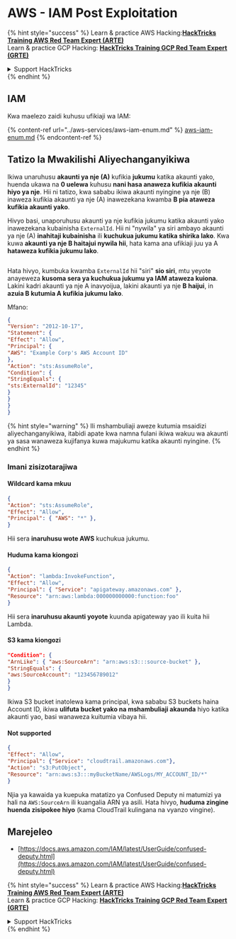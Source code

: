 # AWS - IAM Post Exploitation

{% hint style="success" %}
Learn & practice AWS Hacking:<img src="../../../.gitbook/assets/image (1).png" alt="" data-size="line">[**HackTricks Training AWS Red Team Expert (ARTE)**](https://training.hacktricks.xyz/courses/arte)<img src="../../../.gitbook/assets/image (1).png" alt="" data-size="line">\
Learn & practice GCP Hacking: <img src="../../../.gitbook/assets/image (2).png" alt="" data-size="line">[**HackTricks Training GCP Red Team Expert (GRTE)**<img src="../../../.gitbook/assets/image (2).png" alt="" data-size="line">](https://training.hacktricks.xyz/courses/grte)

<details>

<summary>Support HackTricks</summary>

* Check the [**subscription plans**](https://github.com/sponsors/carlospolop)!
* **Join the** 💬 [**Discord group**](https://discord.gg/hRep4RUj7f) or the [**telegram group**](https://t.me/peass) or **follow** us on **Twitter** 🐦 [**@hacktricks\_live**](https://twitter.com/hacktricks\_live)**.**
* **Share hacking tricks by submitting PRs to the** [**HackTricks**](https://github.com/carlospolop/hacktricks) and [**HackTricks Cloud**](https://github.com/carlospolop/hacktricks-cloud) github repos.

</details>
{% endhint %}

## IAM

Kwa maelezo zaidi kuhusu ufikiaji wa IAM:

{% content-ref url="../aws-services/aws-iam-enum.md" %}
[aws-iam-enum.md](../aws-services/aws-iam-enum.md)
{% endcontent-ref %}

## Tatizo la Mwakilishi Aliyechanganyikiwa

Ikiwa unaruhusu **akaunti ya nje (A)** kufikia **jukumu** katika akaunti yako, huenda ukawa na **0 uelewa** kuhusu **nani hasa anaweza kufikia akaunti hiyo ya nje**. Hii ni tatizo, kwa sababu ikiwa akaunti nyingine ya nje (B) inaweza kufikia akaunti ya nje (A) inawezekana kwamba **B pia ataweza kufikia akaunti yako**.

Hivyo basi, unaporuhusu akaunti ya nje kufikia jukumu katika akaunti yako inawezekana kubainisha `ExternalId`. Hii ni "nywila" ya siri ambayo akaunti ya nje (A) **inahitaji kubainisha** ili **kuchukua jukumu katika shirika lako**. Kwa kuwa **akaunti ya nje B haitajui nywila hii**, hata kama ana ufikiaji juu ya A **hataweza kufikia jukumu lako**.

<figure><img src="../../../.gitbook/assets/image (95).png" alt=""><figcaption></figcaption></figure>

Hata hivyo, kumbuka kwamba `ExternalId` hii "siri" **sio siri**, mtu yeyote anayeweza **kusoma sera ya kuchukua jukumu ya IAM ataweza kuiona**. Lakini kadri akaunti ya nje A inavyoijua, lakini akaunti ya nje **B haijui**, in **azuia B kutumia A kufikia jukumu lako**.

Mfano:
```json
{
"Version": "2012-10-17",
"Statement": {
"Effect": "Allow",
"Principal": {
"AWS": "Example Corp's AWS Account ID"
},
"Action": "sts:AssumeRole",
"Condition": {
"StringEquals": {
"sts:ExternalId": "12345"
}
}
}
}
```
{% hint style="warning" %}
Ili mshambuliaji aweze kutumia msaidizi aliyechanganyikiwa, itabidi apate kwa namna fulani ikiwa wakuu wa akaunti ya sasa wanaweza kujifanya kuwa majukumu katika akaunti nyingine.
{% endhint %}

### Imani zisizotarajiwa

#### Wildcard kama mkuu
```json
{
"Action": "sts:AssumeRole",
"Effect": "Allow",
"Principal": { "AWS": "*" },
}
```
Hii sera **inaruhusu wote AWS** kuchukua jukumu.

#### Huduma kama kiongozi
```json
{
"Action": "lambda:InvokeFunction",
"Effect": "Allow",
"Principal": { "Service": "apigateway.amazonaws.com" },
"Resource": "arn:aws:lambda:000000000000:function:foo"
}
```
Hii sera **inaruhusu akaunti yoyote** kuunda apigateway yao ili kuita hii Lambda.

#### S3 kama kiongozi
```json
"Condition": {
"ArnLike": { "aws:SourceArn": "arn:aws:s3:::source-bucket" },
"StringEquals": {
"aws:SourceAccount": "123456789012"
}
}
```
Ikiwa S3 bucket inatolewa kama principal, kwa sababu S3 buckets haina Account ID, ikiwa **ulifuta bucket yako na mshambuliaji akaunda** hiyo katika akaunti yao, basi wanaweza kuitumia vibaya hii.

#### Not supported
```json
{
"Effect": "Allow",
"Principal": {"Service": "cloudtrail.amazonaws.com"},
"Action": "s3:PutObject",
"Resource": "arn:aws:s3:::myBucketName/AWSLogs/MY_ACCOUNT_ID/*"
}
```
Njia ya kawaida ya kuepuka matatizo ya Confused Deputy ni matumizi ya hali na `AWS:SourceArn` ili kuangalia ARN ya asili. Hata hivyo, **huduma zingine huenda zisipokee hiyo** (kama CloudTrail kulingana na vyanzo vingine).

## Marejeleo

* [https://docs.aws.amazon.com/IAM/latest/UserGuide/confused-deputy.html](https://docs.aws.amazon.com/IAM/latest/UserGuide/confused-deputy.html)

{% hint style="success" %}
Learn & practice AWS Hacking:<img src="../../../.gitbook/assets/image (1).png" alt="" data-size="line">[**HackTricks Training AWS Red Team Expert (ARTE)**](https://training.hacktricks.xyz/courses/arte)<img src="../../../.gitbook/assets/image (1).png" alt="" data-size="line">\
Learn & practice GCP Hacking: <img src="../../../.gitbook/assets/image (2).png" alt="" data-size="line">[**HackTricks Training GCP Red Team Expert (GRTE)**<img src="../../../.gitbook/assets/image (2).png" alt="" data-size="line">](https://training.hacktricks.xyz/courses/grte)

<details>

<summary>Support HackTricks</summary>

* Check the [**subscription plans**](https://github.com/sponsors/carlospolop)!
* **Join the** 💬 [**Discord group**](https://discord.gg/hRep4RUj7f) or the [**telegram group**](https://t.me/peass) or **follow** us on **Twitter** 🐦 [**@hacktricks\_live**](https://twitter.com/hacktricks\_live)**.**
* **Share hacking tricks by submitting PRs to the** [**HackTricks**](https://github.com/carlospolop/hacktricks) and [**HackTricks Cloud**](https://github.com/carlospolop/hacktricks-cloud) github repos.

</details>
{% endhint %}
